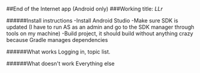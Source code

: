 ##End of the Internet app (Android only)
###Working title: _LLr_

######Install instructions
-Install Android Studio
-Make sure SDK is updated (I have to run AS as an admin and go to the SDK manager through tools on my machine)
-Build project, it should build without anything crazy because Gradle manages dependencies

######What works
Logging in, topic list.

######What doesn't work
Everything else
